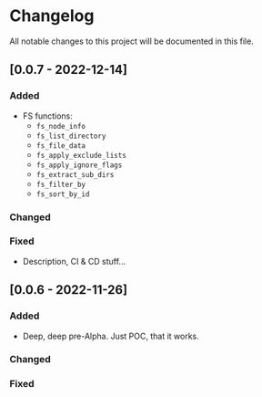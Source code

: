 # Changelog

All notable changes to this project will be documented in this file.

## [0.0.7 - 2022-12-14]

### Added

- FS functions:
  * `fs_node_info`
  * `fs_list_directory`
  * `fs_file_data`
  * `fs_apply_exclude_lists`
  * `fs_apply_ignore_flags`
  * `fs_extract_sub_dirs`
  * `fs_filter_by`
  * `fs_sort_by_id`

### Changed

### Fixed

- Description, CI & CD stuff...

## [0.0.6 - 2022-11-26]

### Added

- Deep, deep pre-Alpha. Just POC, that it works.

### Changed

### Fixed
